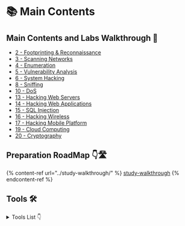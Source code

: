 # 📚 Main Contents

## Main Contents and Labs Walkthrough 🔭

* [2 - Footprinting & Reconnaissance](2-footprinting-and-recon.md)
* [3 - Scanning Networks](3-scanning-networks.md)
* [4 - Enumeration](4-enumeration.md)
* [5 - Vulnerability Analysis](5-vulnerability-analysis.md)
* [6 - System Hacking](6-system-hacking.md)
* [8 - Sniffing](8-sniffing.md)
* [10 - DoS](10-dos.md)
* [13 - Hacking Web Servers](13-hacking-web-servers.md)
* [14 - Hacking Web Applications](14-hacking-web-apps.md)
* [15 - SQL Injection](15-sql-injection.md)
* [16 - Hacking Wireless](16-hacking-wireless.md)
* [17 - Hacking Mobile Platform](17-hacking-mobile.md)
* [19 - Cloud Computing](19-cloud-computing.md)
* [20 - Cryptography](20-cryptography.md)

## Preparation RoadMap 👇🛣️

{% content-ref url="../study-walkthrough/" %}
[study-walkthrough](../study-walkthrough/)
{% endcontent-ref %}

## Tools 🛠️

<details>

<summary>Tools List 👇</summary>



* [Adb tool](../tools/adb-tool.md)

<!---->

* [BCTextEncoder](../tools/bctextencoder.md)

<!---->

* [Burp Suite](../tools/burp-suite.md)

<!---->

* [Cewl](../tools/cewl.md)

<!---->

* [Crunch](../tools/crunch.md)

<!---->

* [Dirb](../tools/dirb.md)

<!---->

* [Enum4linux](../tools/enum4linux.md)

<!---->

* [Gobuster](../tools/gobuster.md)

<!---->

* [Hashcalc](../tools/hashcalc.md)

<!---->

* [Hashcat](../tools/hashcat.md)

<!---->

* [Hping3](../tools/hping3.md)

<!---->

* [Hydra](../tools/hydra.md)

<!---->

* [John the Ripper](../tools/john-the-ripper.md)

<!---->

* [Metasploit](../tools/metasploit.md)

<!---->

* [Md5 Calculator](../tools/md5-calculator.md)

<!---->

* [Nikto](../tools/nikto.md)

<!---->

* [Nmap](../tools/nmap.md)

<!---->

* [OpenStego](../tools/openstego.md)

<!---->

* [QuickStego](../tools/quickstego.md)

<!---->

* [RainbowCrack](../tools/rainbowcrack.md)

<!---->

* [Responder LLMNR](../tools/responder-llmnr.md)

<!---->

* [Searchsploit](../tools/searchsploit.md)

<!---->

* [Snow](../tools/snow.md)

<!---->

* [Stego](../tools/stego.md)

<!---->

* [Sqlmap](../tools/sqlmap.md)

<!---->

* [Steghide](../tools/steghide.md)

<!---->

* [Stegimage](../tools/stegimage.md)

<!---->

* [Veracrypt](../tools/veracrypt.md)

<!---->

* [Wireshark or Tcpdump](../tools/wireshark-or-tcpdump.md)

<!---->

* [Wpscan](../tools/wpscan.md)

<!---->

* [Zap](../tools/zap.md)

</details>

